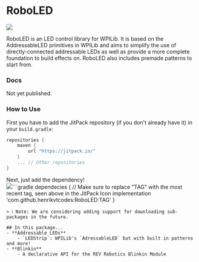 # RoboLED

[![](https://jitpack.io/v/henrikvtcodes/roboled.svg)](https://jitpack.io/#henrikvtcodes/roboled)

RoboLED is an LED control library for WPILib. It is based on the AddressableLED primitives in WPILib and aims to simplify the use of directly-connected addressable LEDs as well as provide a more complete foundation to build effects on. RoboLED also includes premade patterns to start from.

### Docs

Not yet published.

### How to Use

First you have to add the JitPack repository (if you don't already have it) in your `build.gradle`:

```gradle
repositories {
    maven {
        url "https://jitpack.io/"
    }
    ... // Other repositories
}
```

Next, just add the dependency!  
[![](https://jitpack.io/v/henrikvtcodes/roboled.svg)](https://jitpack.io/#henrikvtcodes/roboled)```gradle
dependecies {
// Make sure to replace "TAG" with the most recent tag, seen above in the JitPack Icon
implementation 'com.github.henrikvtcodes:RoboLED:TAG'
}

```
> ℹ️ Note: We are considering adding support for downloading sub-packages in the future.

## In this package...
- **Addressable LEDs**
    - `LEDStrip`: WPILib's `AdressableLED` but with built in patterns and more!
- **Blinkin**
    - A declarative API for the REV Robotics Blinkin Module
```
